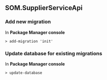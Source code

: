 ## SOM.SupplierServiceApi

### Add new migration 
In **Package Manager console**
```
> add-migration 'init'
```


### Update database for existing migrations
In **Package Manager console**
```
> update-database
```
